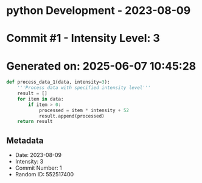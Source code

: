 ﻿# python Development - 2023-08-09
# Commit #1 - Intensity Level: 3
# Generated on: 2025-06-07 10:45:28
```python
def process_data_1(data, intensity=3):
    '''Process data with specified intensity level'''
    result = []
    for item in data:
        if item > 0:
            processed = item * intensity + 52
            result.append(processed)
    return result
```
## Metadata
- Date: 2023-08-09
- Intensity: 3
- Commit Number: 1
- Random ID: 552517400
